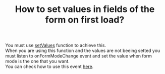 ---
layout: single
title: "How to set values in fields of the form on first load?"
body: "
You must use <a href='../components/form/api/'>setValues</a> function to achieve this.<br/>
When you are using this function and the values are not beeing setted you must listen to onFormModeChange event and set the value when form mode is the one that you want.<br/>
You can check how to use this event <a href='../components/form/overview#modes'>here</a>.
"
---